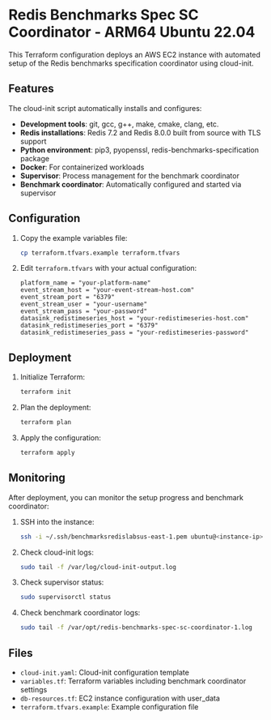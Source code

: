 # Redis Benchmarks Spec SC Coordinator - ARM64 Ubuntu 22.04

This Terraform configuration deploys an AWS EC2 instance with automated setup of the Redis benchmarks specification coordinator using cloud-init.

## Features

The cloud-init script automatically installs and configures:

- **Development tools**: git, gcc, g++, make, cmake, clang, etc.
- **Redis installations**: Redis 7.2 and Redis 8.0.0 built from source with TLS support
- **Python environment**: pip3, pyopenssl, redis-benchmarks-specification package
- **Docker**: For containerized workloads
- **Supervisor**: Process management for the benchmark coordinator
- **Benchmark coordinator**: Automatically configured and started via supervisor

## Configuration

1. Copy the example variables file:
   ```bash
   cp terraform.tfvars.example terraform.tfvars
   ```

2. Edit `terraform.tfvars` with your actual configuration:
   ```hcl
   platform_name = "your-platform-name"
   event_stream_host = "your-event-stream-host.com"
   event_stream_port = "6379"
   event_stream_user = "your-username"
   event_stream_pass = "your-password"
   datasink_redistimeseries_host = "your-redistimeseries-host.com"
   datasink_redistimeseries_port = "6379"
   datasink_redistimeseries_pass = "your-redistimeseries-password"
   ```

## Deployment

1. Initialize Terraform:
   ```bash
   terraform init
   ```

2. Plan the deployment:
   ```bash
   terraform plan
   ```

3. Apply the configuration:
   ```bash
   terraform apply
   ```

## Monitoring

After deployment, you can monitor the setup progress and benchmark coordinator:

1. SSH into the instance:
   ```bash
   ssh -i ~/.ssh/benchmarksredislabsus-east-1.pem ubuntu@<instance-ip>
   ```

2. Check cloud-init logs:
   ```bash
   sudo tail -f /var/log/cloud-init-output.log
   ```

3. Check supervisor status:
   ```bash
   sudo supervisorctl status
   ```

4. Check benchmark coordinator logs:
   ```bash
   sudo tail -f /var/opt/redis-benchmarks-spec-sc-coordinator-1.log
   ```

## Files

- `cloud-init.yaml`: Cloud-init configuration template
- `variables.tf`: Terraform variables including benchmark coordinator settings
- `db-resources.tf`: EC2 instance configuration with user_data
- `terraform.tfvars.example`: Example configuration file

